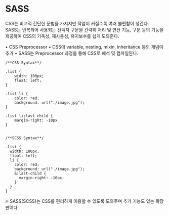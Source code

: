 # SASS

CSS는 비교적 간단한 문법을 가지지만 작업이 커질수록 여러 불편함이 생긴다.  
SASS는 반복되어 사용되는 선택자 구문을 간략히 처리 및 연산 기능, 구문 등의 기능을 제공하여 CSS의 가독성, 재사용성, 유지보수를 쉽게 도와준다.

• CSS Preprocessor
• CSS에 variable, nesting, mixin, inheritance 등의 개념이 추가
• SASS는 Preprocessor 과정을 통해 CSS로 해석 및 컴파일된다.

```
/**CSS Syntax**/

.list {
    width: 100px;
    float: left;
}

.list li {
    color: red;
    background: url("./image.jpg");
}

.list li:last-child {
    margin-right: -10px
}


/**SCSS Syntax**/

.list {
  width: 100px;
  float: left;
  li {
    color: red;
    background: url("./image.jpg");
    &:last-child {
      margin-right: -10px;
    }
  }
}
```

🔥 SASS(SCSS)는 CSS를 편리하게 이용할 수 있도록 도와주며 추가 기능도 있는 확장판이다
